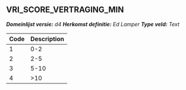 ## VRI_SCORE_VERTRAGING_MIN

*__Domeinlijst versie:__ d4*
*__Herkomst definitie:__ Ed Lamper*
*__Type veld:__ Text*

|__Code__ |__Description__	|
|	---	|	---	|
| 1 | 0-2 |
| 2 | 2-5 |
| 3 | 5-10 |
| 4 | >10 |